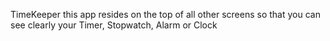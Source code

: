 TimeKeeper
this app resides on the top of all other screens so that you can see clearly your Timer, Stopwatch, Alarm or Clock

